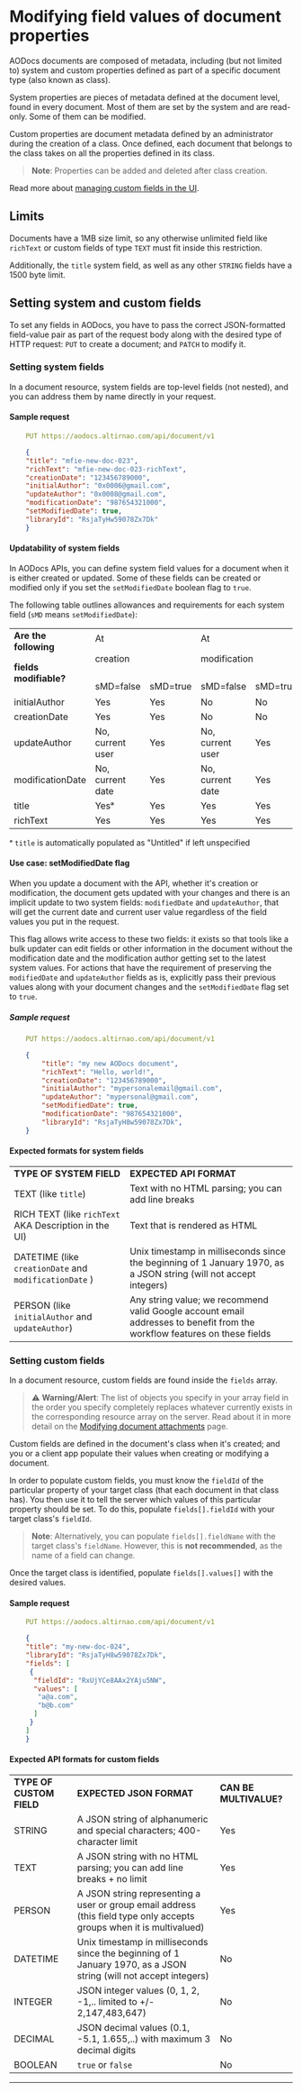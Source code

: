 # Modifying field values of document properties

AODocs documents are composed of metadata, including (but not limited to) system and custom properties defined as part of a specific document type (also known as class).

System properties are pieces of metadata defined at the document level, found in every document.  Most of them are set by the system and are read-only.  Some of them can be modified.

Custom properties are document metadata defined by an administrator during the creation of a class.  Once defined, each document that belongs to the class takes on all the properties defined in its class.

> **Note**: Properties can be added and deleted after class creation.

Read more about [managing custom fields in the UI](https://support.aodocs.com/hc/en-us/articles/115000051523#h_76055d8f-c7aa-4eaa-b9d7-68aaea6a170b).


## Limits

Documents have a 1MB size limit, so any otherwise unlimited field like `richText` or custom fields of type `TEXT` must fit inside this restriction.

Additionally, the ```title``` system field, as well as any other `STRING` fields have a 1500 byte limit.


## Setting system and custom fields

To set any fields in AODocs, you have to pass the correct JSON-formatted field-value pair as part of the request body along with the desired type of HTTP request: ```PUT``` to create a document; and ```PATCH``` to modify it.


### Setting system fields

In a document resource, system fields are top-level fields (not nested), and you can address them by name directly in your request.


#### Sample request

```yaml
    PUT https://aodocs.altirnao.com/api/document/v1
```

```json
    {
    "title": "mfie-new-doc-023",
    "richText": "mfie-new-doc-023-richText",
    "creationDate": "123456789000",
    "initialAuthor": "0x0006@gmail.com",
    "updateAuthor": "0x0008@gmail.com",
    "modificationDate": "987654321000",
    "setModifiedDate": true,
    "libraryId": "RsjaTyHw59078Zx7Dk"
    }
```

#### Updatability of system fields

In AODocs APIs, you can define system field values for a document when it is either created or updated.  Some of these fields can be created or modified only if you set the ```setModifiedDate``` boolean flag to ```true```.

The following table outlines allowances and requirements for each system field (`sMD` means `setModifiedDate`):



<table>
  <tr>
   <td rowspan="2" ><strong>Are the following</strong>
<p>
<strong>fields modifiable?</strong>
   </td>
   <td colspan="2" >At
<p>
creation
   </td>
   <td colspan="2" >At
<p>
modification
   </td>
  </tr>
  <tr>
   <td>sMD=false
   </td>
   <td>sMD=true
   </td>
   <td>sMD=false
   </td>
   <td>sMD=true
   </td>
  </tr>
  <tr>
   <td>initialAuthor
   </td>
   <td>Yes
   </td>
   <td>Yes
   </td>
   <td>No
   </td>
   <td>No
   </td>
  </tr>
  <tr>
   <td>creationDate
   </td>
   <td>Yes
   </td>
   <td>Yes
   </td>
   <td>No
   </td>
   <td>No
   </td>
  </tr>
  <tr>
   <td>updateAuthor
   </td>
   <td>No, current user  </td>
   <td>Yes
   </td>
   <td>No, current user  </td>
   <td>Yes
   </td>
  </tr>
  <tr>
   <td>modificationDate
   </td>
   <td>No, current date   </td>
   <td>Yes
   </td>
   <td>No, current date   </td>
   <td>Yes
   </td>
  </tr>
  <tr>
   <td>title
   </td>
   <td>Yesᵃ
   </td>
   <td>Yes
   </td>
   <td>Yes
   </td>
   <td>Yes
   </td>
  </tr>
  <tr>
   <td>richText
   </td>
   <td>Yes
   </td>
   <td>Yes
   </td>
   <td>Yes
   </td>
   <td>Yes
   </td>
  </tr>
</table>

ᵃ ```title``` is automatically populated as "Untitled" if left unspecified


#### Use case: setModifiedDate flag

When you update a document with the API, whether it's creation or modification, the document gets updated with your changes and there is an implicit update to two system fields: ```modifiedDate``` and ```updateAuthor```, that will get the current date and current user value regardless of the field values you put in the request.

This flag allows write access to these two fields: it exists so that tools like a bulk updater can edit fields or other information in the document without the modification date and the modification author getting set to the latest system values.  For actions that have the requirement of preserving the ```modifiedDate``` and ```updateAuthor``` fields as is, explicitly pass their previous values along with your document changes and the ```setModifiedDate``` flag  set to ```true```.

##### Sample request

```yaml
    PUT https://aodocs.altirnao.com/api/document/v1
```

```json
    {
        "title": "my new AODocs document",
        "richText": "Hello, world!",
        "creationDate": "123456789000",
        "initialAuthor": "mypersonalemail@gmail.com",
        "updateAuthor": "mypersonal@gmail.com",
        "setModifiedDate": true,
        "modificationDate": "987654321000",
        "libraryId": "RsjaTyH8w59078Zx7Dk",
    }

```


#### Expected formats for system fields


<table>
  <tr>
   <td><strong>TYPE OF SYSTEM FIELD</strong>
   </td>
   <td><strong>EXPECTED API FORMAT</strong>
   </td>
  </tr>
  <tr>
   <td>TEXT (like <code>title</code>)
   </td>
   <td>Text with no HTML parsing; you can add line breaks
   </td>
  </tr>
  <tr>
   <td>RICH TEXT (like <code>richText</code> AKA Description in the UI)
   </td>
   <td>Text that is rendered as HTML
   </td>
  </tr>
  <tr>
   <td>DATETIME (like <code>creationDate</code> and <code>modificationDate</code> )
   </td>
   <td>Unix timestamp in milliseconds since the beginning of 1 January 1970, as a JSON string (will not accept integers)
   </td>
  </tr>
  <tr>
   <td>PERSON (like <code>initialAuthor</code> and <code>updateAuthor</code>)
   </td>
   <td>Any string value; we recommend valid Google account email addresses to benefit from the workflow features on these fields
   </td>
  </tr>
</table>



### Setting custom fields

In a document resource, custom fields are found inside the ```fields``` array.
> ⚠ **Warning/Alert**: The list of objects you specify in your array field in the order you specify completely replaces whatever currently exists in the corresponding resource array on the server.  Read about it in more detail on the [Modifying document attachments](https://drive.google.com/a/altirnao.com/open?id=1vSBw6aTfoHVyaY2PaUJh2F01aj7fM_gAX0URttdd2Fo) page.

Custom fields are defined in the document's class when it's created; and you or a client app populate their values when creating or modifying a document.

In order to populate custom fields, you must know the ```fieldId``` of the particular property of your target class (that each document in that class has).  You then use it to tell the server which values of this particular property should be set.  To do this, populate ```fields[].fieldId``` with your target class's ```fieldId```.

> **Note**: Alternatively, you can populate ```fields[].fieldName``` with the target class's ```fieldName```. However, this is **not recommended**, as the name of a field can change.

Once the target class is identified, populate ```fields[].values[]``` with the desired values.


#### Sample request

```yaml
    PUT https://aodocs.altirnao.com/api/document/v1
```

```json
    {
    "title": "my-new-doc-024",
    "libraryId": "RsjaTyH8w59078Zx7Dk",
    "fields": [
     {
      "fieldId": "RxUjYCe8AAx2YAju5NW",
      "values": [
       "a@a.com",
       "b@b.com"
      ]
     }
    ]
    }
```



#### Expected API formats for custom fields


<table>
  <tr>
   <td><strong>TYPE OF CUSTOM FIELD</strong>
   </td>
   <td><strong>EXPECTED JSON FORMAT</strong>
   </td>
   <td><strong>CAN BE MULTIVALUE?</strong>
   </td>
  </tr>
  <tr>
   <td>STRING
   </td>
   <td>A JSON string of alphanumeric and special characters; 400-character limit
   </td>
   <td>Yes
   </td>
  </tr>
  <tr>
   <td>TEXT
   </td>
   <td>A JSON string with no HTML parsing; you can add line breaks + no limit
   </td>
   <td>Yes
   </td>
  </tr>
  <tr>
   <td>PERSON
   </td>
   <td>A JSON string  representing a user or group email address (this field type only accepts groups when it is multivalued)
   </td>
   <td>Yes
   </td>
  </tr>
  <tr>
   <td>DATETIME
   </td>
   <td>Unix timestamp in milliseconds since the beginning of 1 January 1970, as a JSON string (will not accept integers)
   </td>
   <td>No
   </td>
  </tr>
  <tr>
   <td>INTEGER
   </td>
   <td>JSON integer values (0, 1, 2, -1,.. limited to +/- 2,147,483,647)
   </td>
   <td>No
   </td>
  </tr>
  <tr>
   <td>DECIMAL
   </td>
   <td>JSON decimal values (0.1, -5.1, 1.655,..) with maximum 3 decimal digits
   </td>
   <td>No
   </td>
  </tr>
  <tr>
   <td>BOOLEAN
   </td>
   <td><code>true</code> or <code>false</code>
   </td>
   <td>No
   </td>
  </tr>
</table>

---
